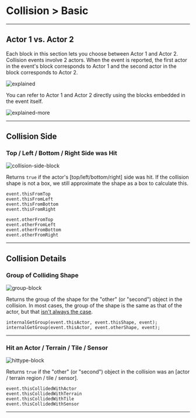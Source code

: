 # Collision > Basic

***

## Actor 1 vs. Actor 2

Each block in this section lets you choose between Actor 1 and Actor 2. Collision events involve 2 actors. When the event is reported, the first actor in the event's block corresponds to Actor 1 and the second actor in the block corresponds to Actor 2.

![explained](http://static.stencyl.com/pedia2/blocks/collision/basic/1st2nd.png)

You can refer to Actor 1 and Actor 2 directly using the blocks embedded in the event itself.

![explained-more](http://static.stencyl.com/pedia2/ch3/collisions/image16.png)

***

## Collision Side

### <a name="collision-top"></a> Top / Left / Bottom / Right Side was Hit

![collision-side-block](http://static.stencyl.com/pedia2/blocks/collision/basic/Side.png)

Returns `true` if the actor's [top/left/bottom/right] side was hit. If the collision shape is not a box, we still approximate the shape as a box to calculate this.

```
event.thisFromTop
event.thisFromLeft
event.thisFromBottom
event.thisFromRight

event.otherFromTop
event.otherFromLeft
event.otherFromBottom
event.otherFromRight
```

***

## Collision Details

### <a name="collision-shape-group2"></a> Group of Colliding Shape

![group-block](http://static.stencyl.com/pedia2/blocks/collision/basic/Group.png)

Returns the group of the shape for the "other" (or "second") object in the collision. In most cases, the group of the shape is the same as that of the actor, but that [isn't always the case](http://www.stencyl.com/help/view/collisions-and-groups/).

```
internalGetGroup(event.thisActor, event.thisShape, event);
internalGetGroup(event.thisActor, event.otherShape, event);
```

***

### <a name="collision-type2"></a> Hit an Actor / Terrain / Tile / Sensor

![hittype-block](http://static.stencyl.com/pedia2/blocks/collision/basic/HitType.png)

Returns `true` if the "other" (or "second") object in the collision was an [actor / terrain region / tile / sensor].

```
event.thisCollidedWithActor
event.thisCollidedWithTerrain
event.thisCollidedWithTile
event.thisCollidedWithSensor
```

***
